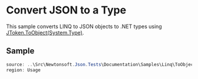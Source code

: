 ﻿# Convert JSON to a Type

This sample converts LINQ to JSON objects to .NET types using [JToken.ToObject(System.Type)](M:Newtonsoft.Json.Linq.JToken.ToObject(System.Type)).

## Sample

```csharp Usage
source: ..\Src\Newtonsoft.Json.Tests\Documentation\Samples\Linq\ToObjectType.cs
region: Usage
```

